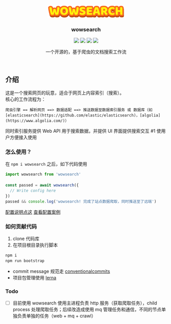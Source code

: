 <p align="center">
    <img width="240" src="./logo.png" />
</p>

<h3 align="center">wowsearch</h3>

<p align="center">
  <a href="https://travis-ci.org/big-wheel/wowsearch"><img src="https://img.shields.io/travis/big-wheel/wowsearch/master.svg?style=flat-square" /></a>
  <a href="https://codecov.io/github/big-wheel/wowsearch?branch=master"><img src="https://img.shields.io/codecov/c/github/big-wheel/wowsearch.svg?style=flat-square" /></a>
  <a href="https://prettier.io/"><img src="https://img.shields.io/badge/code_style-prettier-ff69b4.svg?style=flat-square" /></a>
  <a href="https://conventionalcommits.org"><img src="https://img.shields.io/badge/Conventional%20Commits-1.0.0-yellow.svg?style=flat-square" /></a>
</p>
<p align="center">一个开源的，基于爬虫的文档搜索工作流</p>

<p align="center"><img alt="" src="https://i.loli.net/2020/07/09/yQqnLW6DlI2gjms.png" /></p>

## 介绍

这是一个搜索网页的玩意，适合于网页上内容索引（搜索）。  
核心的工作流程为：

```text
爬虫引擎 == 解析网页 ==> 数据适配 ==> 推送数据至数据索引服务 或 数据库（如 [elasticsearch](https://github.com/elastic/elasticsearch)，[algolia](https://www.algolia.com/)）
```

同时索引服务提供 Web API 用于搜索数据，并提供 UI 界面提供搜索交互 #1 使用户方便接入使用

### 怎么使用？

在 `npm i wowsearch` 之后，如下代码使用

```javascript
import wowsearch from 'wowsearch'

const passed = await wowsearch({
  // Write config here
})
passed && console.log('wowsearch! 完成了站点数据爬取，同时推送至了远端')
```

[配置说明点这](./packages/wowsearch)
[查看配置案例](./packages/wowsearch-standalone/example)

### 如何贡献代码

1. clone 代码库
2. 在项目根目录执行脚本
```bash
npm i
npm run bootstrap
```

- commit message 规范走 [conventionalcommits](https://www.conventionalcommits.org)
- 项目包管理使用 [lerna](https://github.com/lerna/lerna)

### Todo
- [ ] 目前使用 wowsearch 使用主进程负责 http 服务（获取爬取任务），child process 处理爬取任务；后续改造成使用 mq 管理任务和通信，不同的节点单独负责单独的任务（web + mq + crawl）
 
